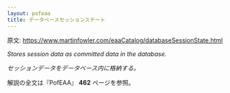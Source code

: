```yaml
---
layout: pofeaa
title: データベースセッションステート
---
```


原文: <https://www.martinfowler.com/eaaCatalog/databaseSessionState.html>

*Stores session data as committed data in the database.*

*セッションデータをデータベース内に格納する。*

解説の全文は『PofEAA』 **462** ページを参照。
